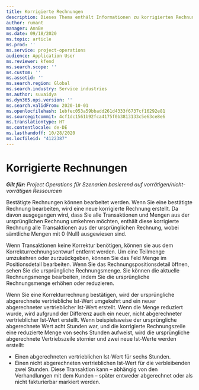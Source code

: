 ```yaml
---
title: Korrigierte Rechnungen
description: Dieses Thema enthält Informationen zu korrigierten Rechnungen.
author: rumant
manager: AnnBe
ms.date: 09/18/2020
ms.topic: article
ms.prod: ''
ms.service: project-operations
audience: Application User
ms.reviewer: kfend
ms.search.scope: ''
ms.custom: ''
ms.assetid: ''
ms.search.region: Global
ms.search.industry: Service industries
ms.author: suvaidya
ms.dyn365.ops.version: ''
ms.search.validFrom: 2020-10-01
ms.openlocfilehash: 1ebfec053a59bbadd261d4333f6737cf16292e81
ms.sourcegitcommit: 4cf1dc1561b92fca4175f0b3813133c5e63ce8e6
ms.translationtype: HT
ms.contentlocale: de-DE
ms.lasthandoff: 10/28/2020
ms.locfileid: "4122387"
---
```

# <a name="corrected-invoices"></a>Korrigierte Rechnungen

_**Gilt für:** Project Operations für Szenarien basierend auf vorrätigen/nicht-vorrätigen Ressourcen_

Bestätigte Rechnungen können bearbeitet werden. Wenn Sie eine bestätigte Rechnung bearbeiten, wird eine neue korrigierte Rechnung erstellt. Da davon ausgegangen wird, dass Sie alle Transaktionen und Mengen aus der ursprünglichen Rechnung umkehren möchten, enthält diese korrigierte Rechnung alle Transaktionen aus der ursprünglichen Rechnung, wobei sämtliche Mengen mit 0 (Null) ausgewiesen sind.

Wenn Transaktionen keine Korrektur benötigen, können sie aus dem Korrekturrechnungsentwurf entfernt werden. Um eine Teilmenge umzukehren oder zurzuückgeben, können Sie das Feld Menge im Positionsdetail bearbeiten. Wenn Sie das Rechnungspositionsdetail öffnen, sehen Sie die ursprüngliche Rechnungsmenge. Sie können die aktuelle Rechnungsmenge bearbeiten, indem Sie die ursprüngliche Rechnungsmenge erhöhen oder reduzieren.

Wenn Sie eine Korrekturrechnung bestätigen, wird der ursprüngliche abgerechnete vertriebliche Ist-Wert umgekehrt und ein neuer abgerechneter vertrieblicher Ist-Wert erstellt. Wenn die Menge reduziert wurde, wird aufgrund der Differenz auch ein neuer, nicht abgerechneter vertrieblicher Ist-Wert erstellt. Wenn beispielsweise der ursprüngliche abgerechnete Wert acht Stunden war, und die korrigierte Rechnungszeile eine reduzierte Menge von sechs Stunden aufweist, wird die ursprüngliche abgerechnete Vertriebszeile stornier und zwei neue Ist-Werte werden erstellt:

- Einen abgerechneten vertrieblichen Ist-Wert für sechs Stunden.
- Einen nicht abgerechneten vertrieblichen Ist-Wert für die verbleibenden zwei Stunden. Diese Transaktion kann – abhängig von den Verhandlungen mit dem Kunden – später entweder abgerechnet oder als nicht fakturierbar markiert werden.
